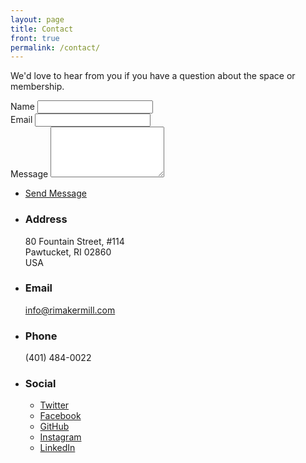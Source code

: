 ```yaml
---
layout: page
title: Contact
front: true
permalink: /contact/
---
```


<p>We'd love to hear from you if you have a question about the space or membership.</p>
<div class="split style1">
	<section>
		<form method="post" action="#">
			<div class="field half first">
				<label for="name">Name</label>
				<input type="text" name="name" id="name" />
			</div>
			<div class="field half">
				<label for="email">Email</label>
				<input type="text" name="email" id="email" />
			</div>
			<div class="field">
				<label for="message">Message</label>
				<textarea name="message" id="message" rows="5"></textarea>
			</div>
			<ul class="actions">
				<li><a href="" class="button submit">Send Message</a></li>
			</ul>
		</form>
	</section>
	<section>
		<ul class="contact">
			<li>
				<h3>Address</h3>
				<span>80 Fountain Street, #114<br />
				Pawtucket, RI 02860<br />
				USA</span>
			</li>
			<li>
				<h3>Email</h3>
				<a href="mailto:info@rimakermill.com">info@rimakermill.com</a>
			</li>
			<li>
				<h3>Phone</h3>
				<span>(401) 484-0022</span>
			</li>
			<li>
				<h3>Social</h3>
				<ul class="icons">
					<li><a href="https://twitter.com/RIMakerMill" class="fa-twitter"><span class="label">Twitter</span></a></li>
					<li><a href="https://www.facebook.com/OceanStateMakerMill" class="fa-facebook"><span class="label">Facebook</span></a></li>
					<li><a href="https://github.com/rimakermill" class="fa-github"><span class="label">GitHub</span></a></li>
					<li><a href="https://www.instagram.com/ri_mm/" class="fa-instagram"><span class="label">Instagram</span></a></li>
					<li><a href="#" class="fa-linkedin"><span class="label">LinkedIn</span></a></li>
				</ul>
			</li>
		</ul>
	</section>
</div>
